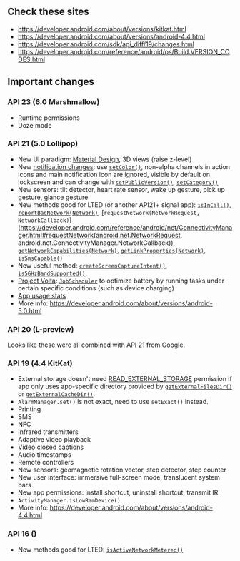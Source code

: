 

## Check these sites
- https://developer.android.com/about/versions/kitkat.html
- https://developer.android.com/about/versions/android-4.4.html
- https://developer.android.com/sdk/api_diff/19/changes.html
- https://developer.android.com/reference/android/os/Build.VERSION_CODES.html



## Important changes

### API 23 (6.0 Marshmallow)
- Runtime permissions
- Doze mode


### API 21 (5.0 Lollipop)

- New UI paradigm: [Material Design](https://developer.android.com/training/material/index.html), 3D views (raise z-level)
- New [notification changes](https://developer.android.com/design/patterns/notifications.html): use [`setColor()`](https://developer.android.com/reference/android/app/Notification.Builder.html#setColor(int)), non-alpha channels in action icons and main notification icon are ignored, visible by default on lockscreen and can change with [`setPublicVersion()`](https://developer.android.com/reference/android/app/Notification.Builder.html#setPublicVersion(android.app.Notification)), [`setCategory()`](https://developer.android.com/reference/android/app/Notification.Builder.html#setCategory(java.lang.String))
- New sensors: tilt detector, heart rate sensor, wake up gesture, pick up gesture, glance gesture
- New methods good for LTED (or another API21+ signal app): [`isInCall()`](https://developer.android.com/reference/android/telecom/TelecomManager.html#isInCall()), [`reportBadNetwork(Network)`](https://developer.android.com/reference/android/net/ConnectivityManager.html#reportBadNetwork(android.net.Network)), [`requestNetwork(NetworkRequest, NetworkCallback)`](https://developer.android.com/reference/android/net/ConnectivityManager.html#requestNetwork(android.net.NetworkRequest, android.net.ConnectivityManager.NetworkCallback)), [`getNetworkCapabilities(Network)`](https://developer.android.com/reference/android/net/ConnectivityManager.html#getNetworkCapabilities(android.net.Network)), [`getLinkProperties(Network)`](https://developer.android.com/reference/android/net/ConnectivityManager.html#getLinkProperties(android.net.Network)), [`isSmsCapable()`](https://developer.android.com/reference/android/telephony/TelephonyManager.html#isSmsCapable())
- New useful method: [`createScreenCaptureIntent()`](https://developer.android.com/reference/android/media/projection/MediaProjectionManager.html#createScreenCaptureIntent()), [`is5GHzBandSupported()`](https://developer.android.com/reference/android/net/wifi/WifiManager.html#is5GHzBandSupported()),
- [Project Volta](https://developer.android.com/about/versions/android-5.0.html#Power): [`JobScheduler`](https://developer.android.com/reference/android/app/job/JobScheduler.html) to optimize battery by running tasks under certain specific conditions (such as device charging)
- [App usage stats](https://developer.android.com/reference/android/app/usage/package-summary.html)
- More info: https://developer.android.com/about/versions/android-5.0.html



### API 20 (L-preview)
Looks like these were all combined with API 21 from Google.


### API 19 (4.4 KitKat)
- External storage doesn't need [READ_EXTERNAL_STORAGE](https://developer.android.com/reference/android/Manifest.permission.html#READ_EXTERNAL_STORAGE) permission if app only uses app-specific directory provided by [`getExternalFilesDir()`](https://developer.android.com/reference/android/content/Context.html#getExternalFilesDir(java.lang.String)) or [`getExternalCacheDir()`](https://developer.android.com/reference/android/content/Context.html#getExternalCacheDirs()).
- `AlarmManager.set()` is not exact, need to use `setExact()` instead.
- Printing
- SMS
- NFC
- Infrared transmitters
- Adaptive video playback
- Video closed captions
- Audio timestamps
- Remote controllers
- New sensors: geomagnetic rotation vector, step detector, step counter
- New user interface: immersive full-screen mode, translucent system bars
- New app permissions: install shortcut, uninstall shortcut, transmit IR
- `ActivityManager.isLowRamDevice()`
- More info: https://developer.android.com/about/versions/android-4.4.html


### API 16 ()

- New methods good for LTED: [`isActiveNetworkMetered()`](https://developer.android.com/reference/android/net/ConnectivityManager.html#isActiveNetworkMetered())
